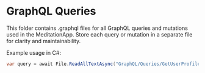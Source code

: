 # GraphQL Queries

This folder contains .graphql files for all GraphQL queries and mutations used in the MeditationApp. Store each query or mutation in a separate file for clarity and maintainability.

Example usage in C#:

```csharp
var query = await File.ReadAllTextAsync("GraphQL/Queries/GetUserProfile.graphql");
```
